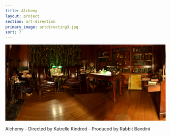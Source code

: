 ```yaml
---
title: Alchemy
layout: project
section: art-direction
primary_image: artdirecting3.jpg
sort: 7
---
```


![Alchemy](/img/art-direction/artdirecting4.jpg)

Alchemy - Directed by Katrelle Kindred - Produced by Rabbit Bandini
